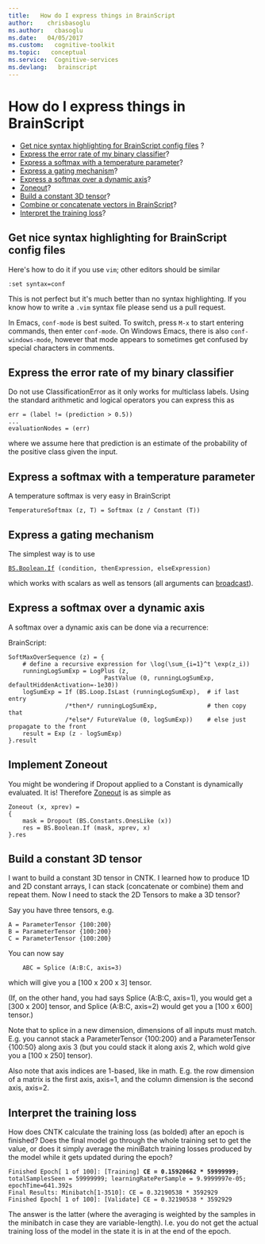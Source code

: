 ```yaml
---
title:   How do I express things in BrainScript
author:    chrisbasoglu
ms.author:   cbasoglu
ms.date:   04/05/2017
ms.custom:   cognitive-toolkit
ms.topic:   conceptual
ms.service:  Cognitive-services
ms.devlang:   brainscript
---
```


# How do I express things in BrainScript

* [Get nice syntax highlighting for BrainScript config files](#get-nice-syntax-highlighting-for-brainscript-config-files) ? 
* [Express the error rate of my binary classifier](#express-the-error-rate-of-my-binary-classifier)? 
* [Express a softmax with a temperature parameter](#express-a-softmax-with-a-temperature-parameter)? 
* [Express a gating mechanism](#express-a-gating-mechanism)? 
* [Express a softmax over a dynamic axis](#express-a-softmax-over-a-dynamic-axis)? 
* [Zoneout](#implement-zoneout)? 
* [Build a constant 3D tensor](#build-a-constant-3d-tensor)? 
* [Combine or concatenate vectors in BrainScript](#build-a-constant-3d-tensor)? 
* [Interpret the training loss](#interpret-the-training-loss)?

## Get nice syntax highlighting for BrainScript config files

Here's how to do it if you use `vim`; other editors should be similar
```
:set syntax=conf
```
This is not perfect but it's much better than no syntax highlighting. If you know how to write a `.vim` syntax file please send us a pull request.

In Emacs, `conf-mode` is best suited. To switch, press `M-x` to start entering commands, then enter `conf-mode`. On Windows Emacs, there is also `conf-windows-mode`, however that mode appears to sometimes get confused by special characters in comments.

## Express the error rate of my binary classifier

Do not use ClassificationError as it only works for multiclass labels. Using the standard arithmetic and logical operators you can express this as
```
err = (label != (prediction > 0.5))
...
evaluationNodes = (err)  
```
where we assume here that prediction is an estimate of the probability of the positive class given the input.

## Express a softmax with a temperature parameter

A temperature softmax is very easy in BrainScript
```
TemperatureSoftmax (z, T) = Softmax (z / Constant (T))
```

## Express a gating mechanism

The simplest way is to use 

[`BS.Boolean.If`](./If-Operation.md)` (condition, thenExpression, elseExpression)`

which works with scalars as well as tensors (all arguments can [broadcast](./Binary-Operations.md#broadcasting-semantics)).

## Express a softmax over a dynamic axis

A softmax over a dynamic axis can be done via a recurrence:

BrainScript:
```
SoftMaxOverSequence (z) = {
    # define a recursive expression for \log(\sum_{i=1}^t \exp(z_i))
    runningLogSumExp = LogPlus (z,
                           PastValue (0, runningLogSumExp, defaultHiddenActivation=-1e30)) 
    logSumExp = If (BS.Loop.IsLast (runningLogSumExp),  # if last entry
                /*then*/ runningLogSumExp,              # then copy that
                /*else*/ FutureValue (0, logSumExp))    # else just propagate to the front
    result = Exp (z - logSumExp)
}.result
```

## Implement Zoneout

You might be wondering if Dropout applied to a Constant is dynamically evaluated. It is! Therefore [Zoneout](http://arxiv.org/abs/1606.01305) is as simple as 
```
Zoneout (x, xprev) =
{
    mask = Dropout (BS.Constants.OnesLike (x))
    res = BS.Boolean.If (mask, xprev, x)
}.res
```

## Build a constant 3D tensor

I want to build a constant 3D tensor in CNTK. I learned how to produce 1D and 2D constant arrays, I can stack (concatenate or combine) them and repeat them. Now I need to stack the 2D Tensors to make a 3D tensor?

Say you have three tensors, e.g.

``` 
A = ParameterTensor {100:200}
B = ParameterTensor {100:200}
C = ParameterTensor {100:200}
``` 

You can now say
 
```
    ABC = Splice (A:B:C, axis=3)
```
 
which will give you a [100 x 200 x 3] tensor.
 
(If, on the other hand, you had says Splice (A:B:C, axis=1), you would get a [300 x 200] tensor, and Splice (A:B:C, axis=2) would get you a [100 x 600] tensor.)
 
Note that to splice in a new dimension, dimensions of all inputs must match. E.g. you cannot stack a ParameterTensor {100:200} and a ParameterTensor {100:50} along axis 3 (but you could stack it along axis 2, which wold give you a [100 x 250] tensor).
 
Also note that axis indices are 1-based, like in math. E.g. the row dimension of a matrix is the first axis, axis=1, and the column dimension is the second axis, axis=2.

## Interpret the training loss

How does CNTK calculate the training loss (as bolded) after an epoch is finished? Does the final model go through the whole training set to get the value, or does it simply average the miniBatch training losses produced by the model while it gets  updated during the epoch?   
<pre><code>Finished Epoch[ 1 of 100]: [Training] <b>CE = 0.15920662 * 59999999</b>; totalSamplesSeen = 59999999; learningRatePerSample = 9.9999997e-05; epochTime=641.392s
Final Results: Minibatch[1-3510]: CE = 0.32190538 * 3592929
Finished Epoch[ 1 of 100]: [Validate] CE = 0.32190538 * 3592929</pre></code>

The answer is the latter (where the averaging is weighted by the samples in the minibatch in case they are variable-length). I.e. you do not get the actual training loss of the model in the state it is in at the end of the epoch.

